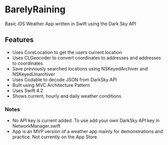 # BarelyRaining
Basic iOS Weather App written in Swift using the Dark Sky API

## Features
* Uses CoreLocation to get the users current location
* Uses CLGeocoder to convert coordinates to addresses and addresses to coordinates
* Save previously searched locations using NSKeyedArchiver and NSKeyedUnarchiver
* Uses Codable to decode JSON from DarkSky API
* Built using MVC Architecture Pattern
* Uses Swift 4.2
* Shows current, hourly and daily weather conditions

### Notes
* No API key is current added. To use add your own DarkSky API key in NetworkManager.swift
* App is an MVP version of a weather app mainly for demonstrations and practice. Not currently on the App Store.
